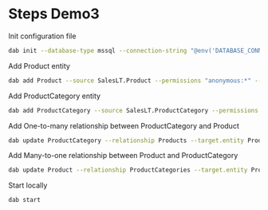 # Steps Demo3

Init configuration file

```bash
dab init --database-type mssql --connection-string "@env('DATABASE_CONNECTION_STRING')" --host-mode "Development"
```

Add Product entity

```bash
dab add Product --source SalesLT.Product --permissions "anonymous:*" --rest product
```

Add ProductCategory entity

```bash
dab add ProductCategory --source SalesLT.ProductCategory --permissions "anonymous:*" --rest productcategory
```

Add One-to-many relationship between ProductCategory and Product

```bash
dab update ProductCategory --relationship Products --target.entity Product --cardinality many
```

Add Many-to-one relationship between Product and ProductCategory

```bash
dab update Product --relationship ProductCategories --target.entity ProductCategory --cardinality one
```

Start locally

```bash
dab start
```
